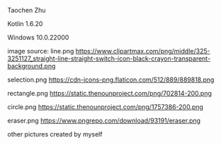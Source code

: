 Taochen Zhu

Kotlin 1.6.20

Windows 10.0.22000

image source:
line.png 
https://www.clipartmax.com/png/middle/325-3251127_straight-line-straight-switch-icon-black-crayon-transparent-background.png

selection.png
https://cdn-icons-png.flaticon.com/512/889/889818.png

rectangle.png
https://static.thenounproject.com/png/702814-200.png

circle.png
https://static.thenounproject.com/png/1757386-200.png

eraser.png
https://www.pngrepo.com/download/93191/eraser.png

other pictures created by myself

